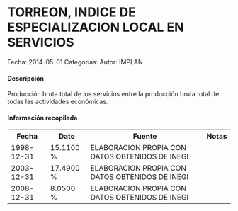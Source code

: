 TORREON, INDICE DE ESPECIALIZACION LOCAL EN SERVICIOS
=====

Fecha: 2014-05-01
Categorías: 
Autor: IMPLAN

#### Descripción

Producción bruta total de los servicios entre la producción bruta total de todas las actividades económicas.

#### Información recopilada

<table class="table table-hover table-bordered">
  <tr><th>Fecha</th><th>Dato</th><th>Fuente</th><th>Notas</th></tr>
  <tr><td>1998-12-31</td><td>15.1100 %</td><td>ELABORACION PROPIA CON DATOS OBTENIDOS DE INEGI</td><td></td></tr>
  <tr><td>2003-12-31</td><td>17.4900 %</td><td>ELABORACION PROPIA CON DATOS OBTENIDOS DE INEGI</td><td></td></tr>
  <tr><td>2008-12-31</td><td>8.0500 %</td><td>ELABORACION PROPIA CON DATOS OBTENIDOS DE INEGI</td><td></td></tr>
</table>
